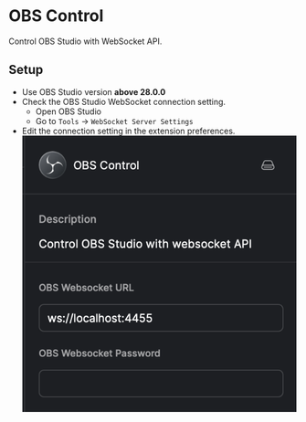 # OBS Control

Control OBS Studio with WebSocket API.

## Setup

- Use OBS Studio version **above 28.0.0**
- Check the OBS Studio WebSocket connection setting.
    - Open OBS Studio
    - Go to `Tools` -> `WebSocket Server Settings`
- Edit the connection setting in the extension preferences.
    ![](https://raw.githubusercontent.com/raycast/extensions/6851d0409a01bc122cb15ed1022ecc05a5b77c5e/extensions/obs-control/screenshots/extension-preference.png)
